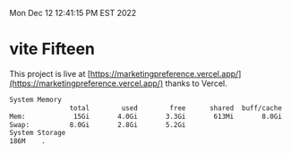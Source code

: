 Mon Dec 12 12:41:15 PM EST 2022

# vite Fifteen


This project is live at [https://marketingpreference.vercel.app/](https://marketingpreference.vercel.app/) thanks to Vercel.

```bash
System Memory
               total        used        free      shared  buff/cache   available
Mem:            15Gi       4.0Gi       3.3Gi       613Mi       8.0Gi        10Gi
Swap:          8.0Gi       2.8Gi       5.2Gi
System Storage
186M	.
```
```bash
